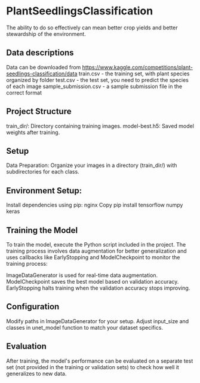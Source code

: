 # PlantSeedlingsClassification
The ability to do so effectively can mean better crop yields and better stewardship of the environment.

## Data descriptions
Data can be downloaded from https://www.kaggle.com/competitions/plant-seedlings-classification/data
train.csv - the training set, with plant species organized by folder
test.csv - the test set, you need to predict the species of each image
sample_submission.csv - a sample submission file in the correct format

## Project Structure
train_dir/: Directory containing training images.
model-best.h5: Saved model weights after training.
## Setup
Data Preparation: Organize your images in a directory (train_dir/) with subdirectories for each class.

## Environment Setup:
Install dependencies using pip:
nginx
Copy
pip install tensorflow numpy keras

## Training the Model
To train the model, execute the Python script included in the project. The training process involves data augmentation for better generalization and uses callbacks like EarlyStopping and ModelCheckpoint to monitor the training process:

ImageDataGenerator is used for real-time data augmentation.
ModelCheckpoint saves the best model based on validation accuracy.
EarlyStopping halts training when the validation accuracy stops improving.

## Configuration
Modify paths in ImageDataGenerator for your setup.
Adjust input_size and classes in unet_model function to match your dataset specifics.

## Evaluation
After training, the model's performance can be evaluated on a separate test set (not provided in the training or validation sets) to check how well it generalizes to new data.

